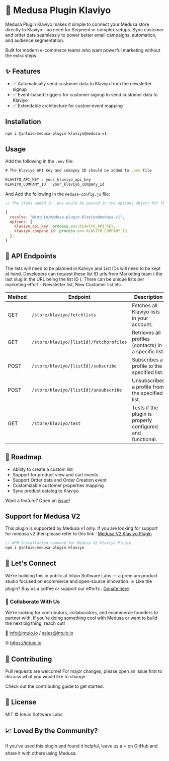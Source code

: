 # 📨 Medusa Plugin Klaviyo

Medusa Plugin Klaviyo makes it simple to connect your Medusa store directly to Klaviyo—no need for Segment or complex setups. Sync customer and order data seamlessly to power better email campaigns, automation, and audience segmentation.

Built for modern e-commerce teams who want powerful marketing without the extra steps.


## ✨ Features

- ✅ Automatically send customer data to Klaviyo from the newsletter signup
- ✅ Event-based triggers for customer signup to send customer data to Klaviyo
- ✅ Extendable architecture for custom event mapping


## Installation
```javascript
npm i @intuio/medusa-plugin-klaviyo@medusa-v1
```

## Usage

Add the following in the `.env` file:

```javascript
# The Klaviyo API Key and comapny ID should be added to .env file

KLAVIYO_API_KEY : your_klaviyo_api_key
KLAVIYO_COMPANY_ID : your_klaviyo_company_id
```

And Add the following in the `medusa-config.js` file:
```javascript
// The items added in .env would be passed in the options object for the plugin

{
  resolve: "@intuio/medusa-plugin-klaviyo@medusa-v1",
  options: {
    klaviyo_api_key: process.env.KLAVIYO_API_KEY,
    klaviyo_company_id: process.env.KLAVIYO_COMPANY_ID,
  },
}
```

## 📘 API Endpoints
The lists will need to be planned in Kalviyo and List IDs will need to be kept at hand. Developers can request these list ID urls from Marketing team ( the last slug in the URL being the list ID ). There can be unique lists per marketing effort - Newsletter list, New Customer list etc.

| Method | Endpoint                                         | Description                                                  |
|--------|--------------------------------------------------|--------------------------------------------------------------|
| GET    | `/store/klaviyo/fetchlists`                     | Fetches all Klaviyo lists in your account.                  |
| GET    | `/store/klaviyo/[listId]/fetchprofiles`         | Retrieves all profiles (contacts) in a specific list.       |
| POST   | `/store/klaviyo/[listId]/subscribe`             | Subscribes a profile to the specified list.                 |
| POST   | `/store/klaviyo/[listId]/unsubscribe`           | Unsubscribes a profile from the specified list.             |
| GET    | `/store/klaviyo/test`                           | Tests if the plugin is properly configured and functional.  |


## 🧪 Roadmap
 - Ability to create a custom list
 - Support for product view and cart events
 - Support Order data and Order Creation event
 - Customizable customer properties mapping
 - Sync product catalog to Klaviyo

Want a feature? Open an [issue](https://github.com/intuio-io/medusa-plugin-klaviyo/issues)!

## Support for Medusa V2
This plugin is supported by Medusa v1 only. If you are looking for support for medusa v2 then please refer to this link : [Medusa V2 Klaviyo Plugin](https://github.com/intuio-io/medusa-v2-plugin-klaviyo)

```javascript
// NPM Installation command for Medusa V2 Klaviyo Plugin
npm i @intuio/medusa-plugin-klaviyo
```

## 💬 Let's Connect
We’re building this in public at Intuio Software Labs — a premium product studio focused on ecommerce and open-source innovation.
☕ Like the plugin? Buy us a coffee or support our efforts : [Donate here](https://buymeacoffee.com/intuio)

### 👥 Collaborate With Us
We’re looking for contributors, collaborators, and ecommerce founders to partner with. If you’re doing something cool with Medusa or want to build the next big thing, reach out!

📩 info@intuio.io / sales@intuio.io

🌐 https://intuio.io

## 🤝 Contributing
Pull requests are welcome! For major changes, please open an issue first to discuss what you would like to change.

Check out the contributing guide to get started.

## 📜 License
MIT © Intuio Software Labs

## 📈 Loved By the Community?
If you’ve used this plugin and found it helpful, leave us a ⭐ on GitHub and share it with others using Medusa.

